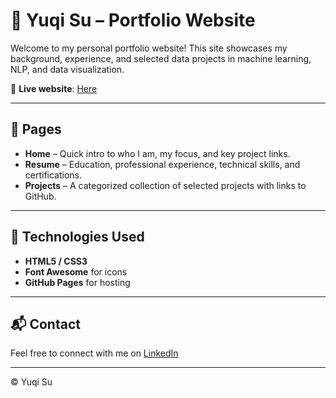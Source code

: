 # 💼 Yuqi Su – Portfolio Website

Welcome to my personal portfolio website! This site showcases my background, experience, and selected data projects in machine learning, NLP, and data visualization.

🔗 **Live website**: [Here](https://yuqi-yuki.github.io/)

---

## 📄 Pages

- **Home** – Quick intro to who I am, my focus, and key project links.
- **Resume** – Education, professional experience, technical skills, and certifications.
- **Projects** – A categorized collection of selected projects with links to GitHub.

---

## 🧰 Technologies Used

- **HTML5 / CSS3**
- **Font Awesome** for icons
- **GitHub Pages** for hosting

---

## 📬 Contact

Feel free to connect with me on [LinkedIn](https://www.linkedin.com/in/yuqi929/) 

---

© Yuqi Su
